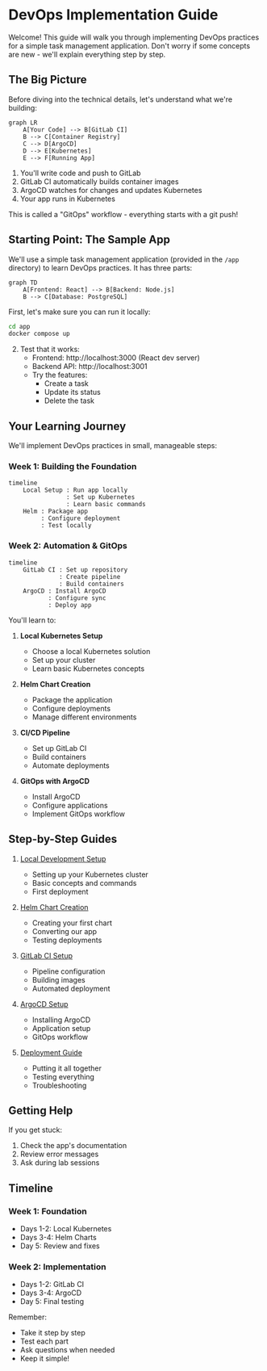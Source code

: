 # DevOps Implementation Guide

Welcome! This guide will walk you through implementing DevOps practices for a simple task management application. Don't worry if some concepts are new - we'll explain everything step by step.

## The Big Picture

Before diving into the technical details, let's understand what we're building:

```mermaid
graph LR
    A[Your Code] --> B[GitLab CI]
    B --> C[Container Registry]
    C --> D[ArgoCD]
    D --> E[Kubernetes]
    E --> F[Running App]
```

1. You'll write code and push to GitLab
2. GitLab CI automatically builds container images
3. ArgoCD watches for changes and updates Kubernetes
4. Your app runs in Kubernetes

This is called a "GitOps" workflow - everything starts with a git push!

## Starting Point: The Sample App

We'll use a simple task management application (provided in the `/app` directory) to learn DevOps practices. It has three parts:

```mermaid
graph TD
    A[Frontend: React] --> B[Backend: Node.js]
    B --> C[Database: PostgreSQL]
```

First, let's make sure you can run it locally:
   ```bash
   cd app
   docker compose up
   ```

2. Test that it works:
   - Frontend: http://localhost:3000 (React dev server)
   - Backend API: http://localhost:3001
   - Try the features:
     * Create a task
     * Update its status
     * Delete the task

## Your Learning Journey

We'll implement DevOps practices in small, manageable steps:

### Week 1: Building the Foundation
```mermaid
timeline
    Local Setup : Run app locally
                : Set up Kubernetes
                : Learn basic commands
    Helm : Package app
         : Configure deployment
         : Test locally
```

### Week 2: Automation & GitOps
```mermaid
timeline
    GitLab CI : Set up repository
              : Create pipeline
              : Build containers
    ArgoCD : Install ArgoCD
           : Configure sync
           : Deploy app
```

You'll learn to:

1. **Local Kubernetes Setup**
   - Choose a local Kubernetes solution
   - Set up your cluster
   - Learn basic Kubernetes concepts

2. **Helm Chart Creation**
   - Package the application
   - Configure deployments
   - Manage different environments

3. **CI/CD Pipeline**
   - Set up GitLab CI
   - Build containers
   - Automate deployments

4. **GitOps with ArgoCD**
   - Install ArgoCD
   - Configure applications
   - Implement GitOps workflow

## Step-by-Step Guides

1. [Local Development Setup](./01-local-setup.md)
   - Setting up your Kubernetes cluster
   - Basic concepts and commands
   - First deployment

2. [Helm Chart Creation](./02-helm-charts.md)
   - Creating your first chart
   - Converting our app
   - Testing deployments

3. [GitLab CI Setup](./03-gitlab-ci.md)
   - Pipeline configuration
   - Building images
   - Automated deployment

4. [ArgoCD Setup](./04-argocd-setup.md)
   - Installing ArgoCD
   - Application setup
   - GitOps workflow

5. [Deployment Guide](./05-deployment.md)
   - Putting it all together
   - Testing everything
   - Troubleshooting

## Getting Help

If you get stuck:
1. Check the app's documentation
2. Review error messages
3. Ask during lab sessions

## Timeline

### Week 1: Foundation
- Days 1-2: Local Kubernetes
- Days 3-4: Helm Charts
- Day 5: Review and fixes

### Week 2: Implementation
- Days 1-2: GitLab CI
- Days 3-4: ArgoCD
- Day 5: Final testing

Remember:
- Take it step by step
- Test each part
- Ask questions when needed
- Keep it simple!
